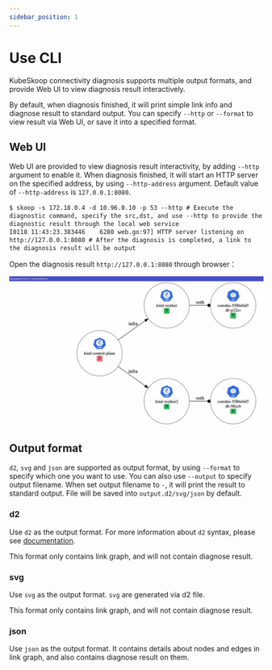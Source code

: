 ```yaml
---
sidebar_position: 1
---
```


# Use CLI

KubeSkoop connectivity diagnosis supports multiple output formats, and provide Web UI to view diagnosis result interactively.

By default, when diagnosis finished, it will print simple link info and diagnose result to standard output. You can specify `--http` or `--format` to view result via Web UI, or save it into a specified format.

## Web UI

Web UI are provided to view diagnosis result interactivity, by adding `--http` argument to enable it. When diagnosis finished, it will start an HTTP server on the specified address, by using `--http-address` argument. Default value of `--http-address` is `127.0.0.1:8080`.

```shell
$ skoop -s 172.18.0.4 -d 10.96.0.10 -p 53 --http # Execute the diagnostic command, specify the src,dst, and use --http to provide the diagnostic result through the local web service
I0118 11:43:23.383446    6280 web.go:97] HTTP server listening on http://127.0.0.1:8080 # After the diagnosis is completed, a link to the diagnosis result will be output
```

Open the diagnosis result `http://127.0.0.1:8080` through browser：

![diagnose_web](/img/doc/intro_diagnose_web.jpg)

## Output format

`d2`, `svg` and `json` are supported as output format, by using `--format` to specify which one you want to use. You can also use `--output` to specify output filename. When set output filename to `-`, it will print the result to standard output. File will be saved into `output.d2/svg/json` by default.


### d2

Use `d2` as the output format. For more information about `d2` syntax, please see [documentation](https://d2lang.com/tour/introl).

This format only contains link graph, and will not contain diagnose result.

### svg

Use `svg` as the output format. `svg` are generated via d2 file.

This format only contains link graph, and will not contain diagnose result.

### json

Use `json` as the output format. It contains details about nodes and edges in link graph, and also contains diagnose result on them.

